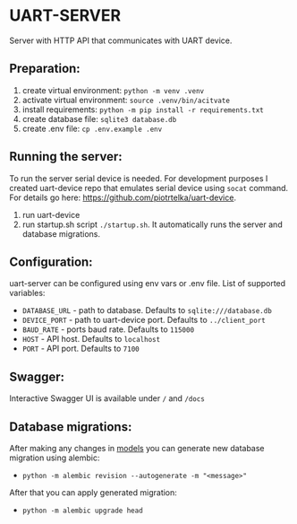 # UART-SERVER

Server with HTTP API that communicates with UART device.

## Preparation:

1. create virtual environment: `python -m venv .venv`
2. activate virtual environment: `source .venv/bin/acitvate`
3. install requirements: `python -m pip install -r requirements.txt`
4. create database file: `sqlite3 database.db`
5. create .env file: `cp .env.example .env`

## Running the server:

To run the server serial device is needed. For development purposes I created uart-device repo that emulates serial device using `socat` command.
For details go here: https://github.com/piotrtelka/uart-device.

1. run uart-device
2. run startup.sh script `./startup.sh`. It automatically runs the server and database migrations.

## Configuration:

uart-server can be configured using env vars or .env file. List of supported variables:
- `DATABASE_URL` - path to database. Defaults to `sqlite:///database.db`
- `DEVICE_PORT` - path to uart-device port. Defaults to `../client_port`
- `BAUD_RATE` - ports baud rate. Defaults to `115000`
- `HOST` - API host. Defaults to `localhost`
- `PORT` - API port. Defaults to `7100`

## Swagger:

Interactive Swagger UI is available under `/` and `/docs`

## Database migrations:

After making any changes in [models](app%2Fsql%2Fmodels) you can generate new database migration using alembic:
- `python -m alembic revision --autogenerate -m "<message>"`

After that you can apply generated migration:
- `python -m alembic upgrade head`

